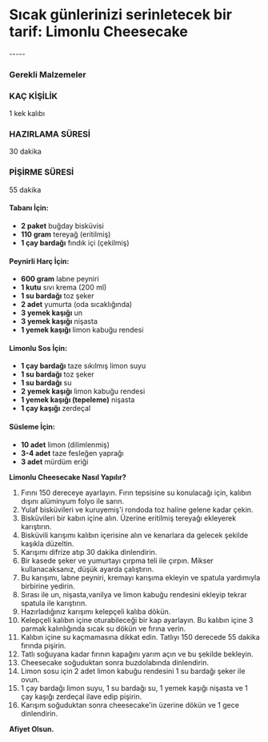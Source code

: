 

# **Sıcak günlerinizi serinletecek bir tarif: Limonlu Cheesecake**


\-----

### **Gerekli Malzemeler**

### **KAÇ KİŞİLİK**

1 kek kalıbı

### **HAZIRLAMA SÜRESİ**

30 dakika

### **PİŞİRME SÜRESİ**

55 dakika



#### **Tabanı İçin:**

- **2 paket** buğday bisküvisi
- **110 gram** tereyağ (eritilmiş)
- **1 çay bardağı** fındık içi (çekilmiş)

#### **Peynirli Harç İçin:**

- **600 gram** labne peyniri
- **1 kutu** sıvı krema (200 ml)
- **1 su bardağı** toz şeker
- **2 adet** yumurta (oda sıcaklığında)
- **3 yemek kaşığı** un
- **3 yemek kaşığı** nişasta
- **1 yemek kaşığı** limon kabuğu rendesi

#### **Limonlu Sos İçin:**

- **1 çay bardağı** taze sıkılmış limon suyu
- **1 su bardağı** toz şeker
- **1 su bardağı** su
- **2 yemek kaşığı** limon kabuğu rendesi
- **1 yemek kaşığı (tepeleme)** nişasta
- **1 çay kaşığı** zerdeçal

#### **Süsleme İçin:**

- **10 adet** limon (dilimlenmiş)
- **3-4 adet** taze fesleğen yaprağı
- **3 adet** mürdüm eriği

**Limonlu Cheesecake Nasıl Yapılır?**

1. Fırını 150 dereceye ayarlayın. Fırın tepsisine su konulacağı için, kalıbın dışını alüminyum folyo ile sarın. 
1. Yulaf bisküvileri ve kuruyemiş'i rondoda toz haline gelene kadar çekin. 
1. Bisküvileri bir kabın içine alın. Üzerine eritilmiş tereyağı ekleyerek karıştırın. 
1. Bisküvili karışımı kalıbın içerisine alın ve kenarlara da gelecek şekilde kaşıkla düzeltin. 
1. Karışımı difrize atıp 30 dakika dinlendirin. 
1. Bir kasede şeker ve yumurtayı çırpma teli ile çırpın. Mikser kullanacaksanız, düşük ayarda çalıştırın. 
1. Bu karışımı, labne peyniri, kremayı karışıma ekleyin ve spatula yardımıyla birbirine yedirin. 
1. Sırası ile un, nişasta,vanilya ve limon kabuğu rendesini ekleyip tekrar spatula ile karıştırın. 
1. Hazırladığınız karışımı kelepçeli kalıba dökün. 
1. Kelepçeli kalıbın içine oturabileceği bir kap ayarlayın. Bu kalıbın içine 3 parmak kalınlığında sıcak su dökün ve fırına verin. 
1. Kalıbın içine su kaçmamasına dikkat edin. Tatlıyı 150 derecede 55 dakika fırında pişirin. 
1. Tatlı soğuyana kadar fırının kapağını yarım açın ve bu şekilde bekleyin. 
1. Cheesecake soğuduktan sonra buzdolabında dinlendirin. 
1. Limon sosu için 2 adet limon kabuğu rendesini 1 su bardağı şeker ile ovun. 
1. 1 çay bardağı limon suyu, 1 su bardağı su, 1 yemek kaşığı nişasta ve 1 çay kaşığı zerdeçal ilave edip pişirin. 
1. Karışım soğuduktan sonra cheesecake'in üzerine dökün ve 1 gece dinlendirin. 

**Afiyet Olsun.**